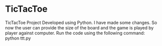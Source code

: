 # TicTacToe
TicTacToe Project Developed using Python.
I have made some changes. So now the user can provide the size of the board and the game is played by player against computer.
Run the code using the following command:
python ttt.py
